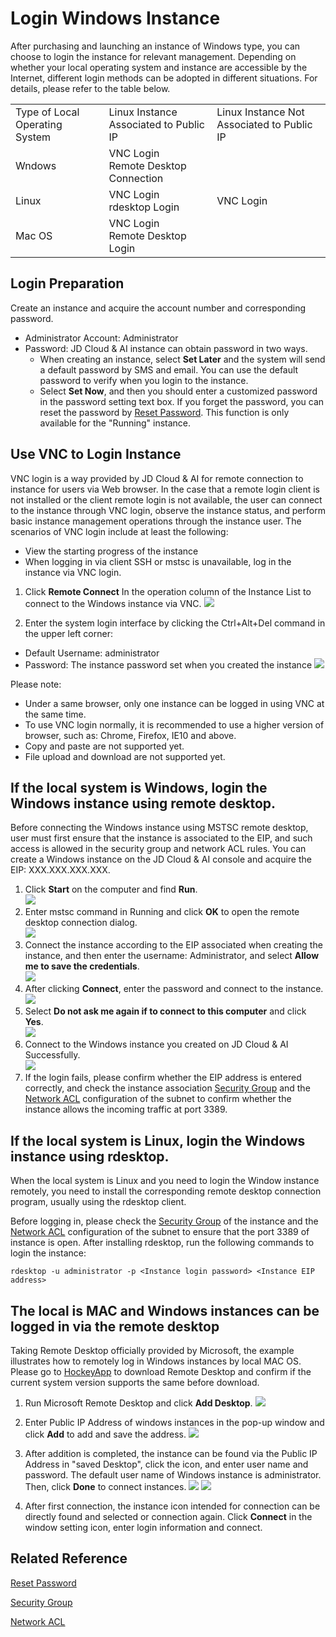 # Login Windows Instance
After purchasing and launching an instance of Windows type, you can choose to login the instance for relevant management. Depending on whether your local operating system and instance are accessible by the Internet, different login methods can be adopted in different situations. For details, please refer to the table below.

<table>
   <tr>
      <td> Type of Local Operating System </td>
      <td> Linux Instance Associated to Public IP  </td>
      <td> Linux Instance Not Associated to Public IP </td>
   </tr>
   <tr>
      <td> Wndows </td>
      <td> VNC Login<br>Remote Desktop Connection  </td>
      <td rowspan="3"> VNC Login </td>
   </tr>
   <tr>     
      <td> Linux </td>
      <td>VNC Login<br>rdesktop Login   </td>
   </tr>
   <tr>  
      <td> Mac OS    </td>
      <td> VNC Login<br>Remote Desktop Login </td>
   </tr>
</table>

## Login Preparation
Create an instance and acquire the account number and corresponding password.

* Administrator Account: Administrator
* Password: JD Cloud & AI instance can obtain password in two ways.
  * When creating an instance, select **Set Later** and the system will send a default password by SMS and email. You can use the default password to verify when you login to the instance.
  * Select **Set Now**, and then you should enter a customized password in the password setting text box. If you forget the password, you can reset the password by [Reset Password](../Operation-Guide/Instance/Reset-Password.md). This function is only available for the "Running" instance.

## Use VNC to Login Instance
VNC login is a way provided by JD Cloud & AI for remote connection to instance for users via Web browser. In the case that a remote login client is not installed or the client remote login is not available, the user can connect to the instance through VNC login, observe the instance status, and perform basic instance management operations through the instance user.
The scenarios of VNC login include at least the following:
* View the starting progress of the instance
* When logging in via client SSH or mstsc is unavailable, log in the instance via VNC login.

1. Click **Remote Connect** In the operation column of the Instance List to connect to the Windows instance via VNC.
![](../../../../image/vm/Getting-Start-Linux-Connect-console.png)

2. Enter the system login interface by clicking the Ctrl+Alt+Del command in the upper left corner:
* Default Username: administrator        
* Password: The instance password set when you created the instance 
![](../../../../image/vm/Getting-Start-Linux-Connect-Windows-VNC.png)

Please note:

* Under a same browser, only one instance can be logged in using VNC at the same time.
* To use VNC login normally, it is recommended to use a higher version of browser, such as: Chrome, Firefox, IE10 and above.
* Copy and paste are not supported yet.
* File upload and download are not supported yet.

## If the local system is Windows, login the Windows instance using remote desktop.
Before connecting the Windows instance using MSTSC remote desktop, user must first ensure that the instance is associated to the EIP, and such access is allowed in the security group and network ACL rules. You can create a Windows instance on the JD Cloud & AI console and acquire the EIP: XXX.XXX.XXX.XXX.
1. Click **Start** on the computer and find **Run**. <br>
![](../../../../image/vm/Getting-Start-Linux-Connect-Windows-menu.png)<br>
2. Enter mstsc command in Running and click **OK** to open the remote desktop connection dialog. <br>
![](../../../../image/vm/Getting-Start-Linux-Connect-Windows-mstsc.png)<br>
3. Connect the instance according to the EIP associated when creating the instance, and then enter the username: Administrator, and select **Allow me to save the credentials**. <br>
![](../../../../image/vm/Getting-Start-Linux-Connect-Windows-mstsc1.png)
4. After clicking **Connect**, enter the password and connect to the instance. <br>
![](../../../../image/vm/Getting-Start-Linux-Connect-Windows-mstsc2.png)
5. Select **Do not ask me again if to connect to this computer** and click **Yes**. <br>
![](../../../../image/vm/Getting-Start-Linux-Connect-Windows-mstsc3.png)
6. Connect to the Windows instance you created on JD Cloud & AI Successfully. <br>
![](../../../../image/vm/Getting-Start-Linux-Connect-Windows-mstsc4.png)
7. If the login fails, please confirm whether the EIP address is entered correctly, and check the instance association [Security Group](https://docs.jdcloud.com/en/virtual-private-cloud/security-group-features) and the [Network ACL](http://docs.jdcloud.com/en/virtual-private-cloud/network-acl-features) configuration of the subnet to confirm whether the instance allows the incoming traffic at port 3389.


## If the local system is Linux, login the Windows instance using rdesktop.
When the local system is Linux and you need to login the Window instance remotely, you need to install the corresponding remote desktop connection program, usually using the rdesktop client.

Before logging in, please check the [Security Group](http://docs.jdcloud.com/en/virtual-private-cloud/security-group-features) of the instance and the [Network ACL](http://docs.jdcloud.com/en/virtual-private-cloud/network-acl-features)
configuration of the subnet to ensure that the port 3389 of instance is open. After installing rdesktop, run the following commands to login the instance:

```
rdesktop -u administrator -p <Instance login password> <Instance EIP address>
```

## The local is MAC and Windows instances can be logged in via the remote desktop
Taking Remote Desktop officially provided by Microsoft, the example illustrates how to remotely log in Windows instances by local MAC OS. Please go to [HockeyApp](https://rink.hockeyapp.net/apps/5e0c144289a51fca2d3bfa39ce7f2b06/) to download Remote Desktop and confirm if the current system version supports the same before download.

1. Run Microsoft Remote Desktop and click **Add Desktop**.
![](../../../../image/vm/Getting-Start-Windows-Connect-Windows-mac1.png)

2. Enter Public IP Address of windows instances in the pop-up window and click **Add** to add and save the address.
![](../../../../image/vm/Getting-Start-Windows-Connect-Windows-mac2.png)

3. After addition is completed, the instance can be found via the Public IP Address in "saved Desktop", click the icon, and enter user name and password. The default user name of Windows instance is administrator. Then, click **Done** to connect instances.
![](../../../../image/vm/Getting-Start-Windows-Connect-Windows-mac3.png)
![](../../../../image/vm/Getting-Start-Windows-Connect-Windows-mac4.png)

4. After first connection, the instance icon intended for connection can be directly found and selected or connection again. Click **Connect** in the window setting icon, enter login information and connect.


## Related Reference

[Reset Password](../Operation-Guide/Instance/Reset-Password.md)

[Security Group](http://docs.jdcloud.com/en/virtual-private-cloud/security-group-features)

[Network ACL](http://docs.jdcloud.com/en/virtual-private-cloud/network-acl-features)


  [1]: ./images/Getting-Start-Linux-Connect-console.png "Getting-Start-Linux-Connect-console.png"
  [2]: ./images/Getting-Start-Linux-Connect-Windows-VNC.png "Getting-Start-Linux-Connect-Windows-VNC.png"
  [3]: ./images/Getting-Start-Linux-Connect-Windows-menu.png "Getting-Start-Linux-Connect-Windows-menu.png"
  [4]: ./images/Getting-Start-Linux-Connect-Windows-mstsc.png "Getting-Start-Linux-Connect-Windows-mstsc.png"
  [5]: ./images/Getting-Start-Linux-Connect-Windows-mstsc1.png "Getting-Start-Linux-Connect-Windows-mstsc1.png"
  [6]: ./images/Getting-Start-Linux-Connect-Windows-mstsc2.png "Getting-Start-Linux-Connect-Windows-mstsc2.png"
  [7]: ./images/Getting-Start-Linux-Connect-Windows-mstsc3.png "Getting-Start-Linux-Connect-Windows-mstsc3.png"

  [8]: ./images/Getting-Start-Linux-Connect-Windows-mstsc4.png "Getting-Start-Linux-Connect-Windows-mstsc4.png"